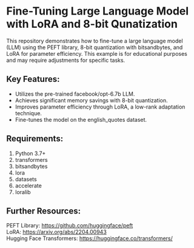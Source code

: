 # Fine-Tuning Large Language Model with LoRA and 8-bit Qunatization
This repository demonstrates how to fine-tune a large language model (LLM) using the PEFT library, 8-bit quantization with bitsandbytes, and LoRA for parameter efficiency. This example is for educational purposes and may require adjustments for specific tasks.

## Key Features:
- Utilizes the pre-trained facebook/opt-6.7b LLM.
- Achieves significant memory savings with 8-bit quantization.
- Improves parameter efficiency through LoRA, a low-rank adaptation technique.
- Fine-tunes the model on the english_quotes dataset.

## Requirements:
1. Python 3.7+
2. transformers
3. bitsandbytes
4. lora
5. datasets
6. accelerate
7. loralib

## Further Resources:
PEFT Library: https://github.com/huggingface/peft <br>
LoRA: https://arxiv.org/abs/2204.00943  <br>
Hugging Face Transformers: https://huggingface.co/transformers/
